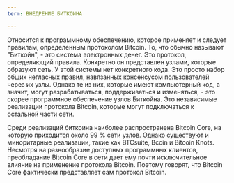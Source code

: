 ```yaml
---
term: ВНЕДРЕНИЕ БИТКОИНА

---
```

Относится к программному обеспечению, которое применяет и следует правилам, определенным протоколом Bitcoin. То, что обычно называют "Биткойн", - это система электронных денег. Это протокол, определяющий правила. Конкретно он представлен узлами, которые образуют сеть. У этой системы нет конкретного кода. Это просто набор общих негласных правил, навязанных консенсусом пользователей через их узлы. Однако те из них, которые имеют компьютерный код, а значит, могут разрабатываться, поддерживаться и изменяться, - это скорее программное обеспечение узлов Биткойна. Это независимые реализации протокола Bitcoin, которые могут подключаться к остальной части сети.

Среди реализаций биткоина наиболее распространена Bitcoin Core, на которую приходится около 99 % сети узлов. Однако существуют и миноритарные реализации, такие как BTCsuite, Bcoin и Bitcoin Knots. Несмотря на разнообразие доступных программных клиентов, преобладание Bitcoin Core в сети дает ему почти исключительное влияние на применение протокола Bitcoin. Поэтому говорят, что Bitcoin Core фактически представляет сам протокол Bitcoin.